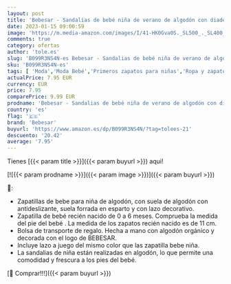 ```yaml
---
layout: post
title: 'Bebesar - Sandalias de bebé niña de verano de algodón con diadema elástica con lazo a juego y bolsa de transporte de algodón orgánico. De 0 a 6 meses.  Rosa  numeric 18 '
date: 2023-01-15 09:00:59
image: 'https://m.media-amazon.com/images/I/41-HK0Gva0S._SL500_._SL400_.jpg'
comments: true
category: ofertas
author: 'tole.es'
slug: 'B099R3NS4N-es Bebesar - Sandalias de bebé niña de verano de algodón con...'
sku: 'B099R3NS4N-es'
tags: [ 'Moda','Moda Bebé','Primeros zapatos para niñas','Ropa y zapatos para bebés niña','Zapatos para niñas','bebesar','bebé','🇪🇸', ]
actualPrice: 7.95 EUR
currency: EUR
price: 7.95
comparePrice: 9.99 EUR
prodname: 'Bebesar - Sandalias de bebé niña de verano de algodón con diadema elástica con lazo a juego y bolsa de transporte de algodón orgánico. De 0 a 6 meses.  Rosa  numeric 18 '
country: 'es'
flag: '🇪🇸'
brand: 'Bebesar'
buyurl: 'https://www.amazon.es/dp/B099R3NS4N/?tag=tolees-21'
descuento: '20.42'
average: '7.95'
---
```


Tienes [{{< param title >}}]({{< param buyurl >}}) aqui!

[![{{< param prodname >}}]({{< param image >}})]({{< param buyurl >}})

🔎:

- Zapatillas de bebe para niña de algodón, con suela de algodón con antideslizante, suela forrada en esparto y con lazo decorativo.
- Zapatilla de bebé recién nacido de 0 a 6 meses. Comprueba la medida del pie del bebé . La medida de los zapatos recién nacido es de 11 cm.
- Bolsa de transporte de regalo. Hecha a mano con algodón orgánico y decorada con el logo de BEBESAR.
- Incluye lazo a juego del mismo color que las zapatilla bebe niña.
- La sandalias de niña están realizadas en algodón, lo que permite una comodidad y frescura a los pies del bebé.

[🛒 Comprar!!!]({{< param buyurl >}})
